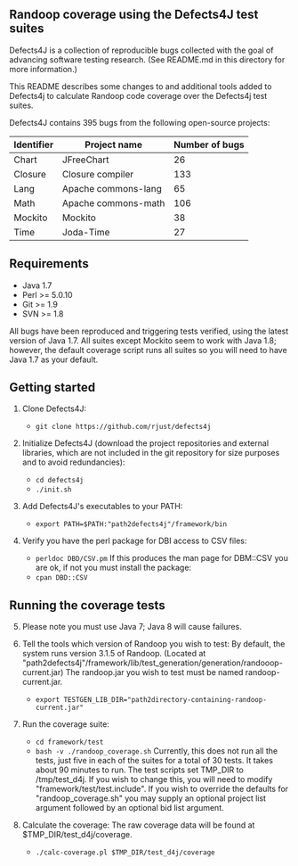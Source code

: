 Randoop coverage using the Defects4J test suites
----------------
Defects4J is a collection of reproducible bugs collected with the goal of
advancing software testing research.
(See README.md in this directory for more information.)

This README describes some changes to and additional tools added to
Defects4j to calculate Randoop code coverage over the Defects4j test suites.

Defects4J contains 395 bugs from the following open-source projects:

| Identifier | Project name         | Number of bugs |
|------------|----------------------|----------------|
| Chart      | JFreeChart           |  26            |
| Closure    | Closure compiler     | 133            |
| Lang       | Apache commons-lang  |  65            |
| Math       | Apache commons-math  | 106            |
| Mockito    | Mockito              |  38            |
| Time       | Joda-Time            |  27            |

Requirements
----------------
 - Java 1.7
 - Perl >= 5.0.10
 - Git >= 1.9
 - SVN >= 1.8

All bugs have been reproduced and triggering tests verified, using the latest
version of Java 1.7. All suites except Mockito seem to work with Java 1.8;
however, the default coverage script runs all suites so you will need to
have Java 1.7 as your default.

Getting started
----------------
1. Clone Defects4J:
    - `git clone https://github.com/rjust/defects4j`

2. Initialize Defects4J (download the project repositories and external libraries,
which are not included in the git repository for size purposes and to avoid redundancies):
    - `cd defects4j`
    - `./init.sh`

3. Add Defects4J's executables to your PATH:
    - `export PATH=$PATH:"path2defects4j"/framework/bin`

4. Verify you have the perl package for DBI access to CSV files:
    - `perldoc DBD/CSV.pm`
    If this produces the man page for DBM::CSV you are ok, if not
    you must install the package:
    - `cpan DBD::CSV`

Running the coverage tests
----------------
5. Please note you must use Java 7; Java 8 will cause failures.

6. Tell the tools which version of Randoop you wish to test:
    By default, the system runs version 3.1.5 of Randoop.
    (Located at "path2defects4j"/framework/lib/test_generation/generation/randooop-current.jar)
    The randoop.jar you wish to test must be named randoop-current.jar.
    - `export TESTGEN_LIB_DIR="path2directory-containing-randoop-current.jar"`

7. Run the coverage suite:
    - `cd framework/test`
    - `bash -v ./randoop_coverage.sh`
    Currently, this does not run all the tests, just five in each of the suites
    for a total of 30 tests. It takes about 90 minutes to run.
    The test scripts set TMP_DIR to /tmp/test_d4j.  If you wish to change this,
    you will need to modify "framework/test/test.include".
    If you wish to override the defaults for "randoop_coverage.sh" you may supply
    an optional project list argument followed by an optional bid list argument.


8. Calculate the coverage:
    The raw coverage data will be found at $TMP_DIR/test_d4j/coverage.
    - `./calc-coverage.pl $TMP_DIR/test_d4j/coverage`

